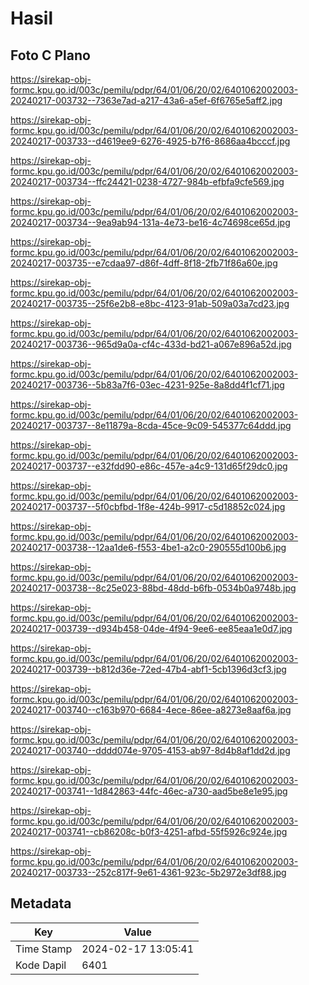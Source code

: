 # Hasil

## Foto C Plano

https://sirekap-obj-formc.kpu.go.id/003c/pemilu/pdpr/64/01/06/20/02/6401062002003-20240217-003732--7363e7ad-a217-43a6-a5ef-6f6765e5aff2.jpg

https://sirekap-obj-formc.kpu.go.id/003c/pemilu/pdpr/64/01/06/20/02/6401062002003-20240217-003733--d4619ee9-6276-4925-b7f6-8686aa4bcccf.jpg

https://sirekap-obj-formc.kpu.go.id/003c/pemilu/pdpr/64/01/06/20/02/6401062002003-20240217-003734--ffc24421-0238-4727-984b-efbfa9cfe569.jpg

https://sirekap-obj-formc.kpu.go.id/003c/pemilu/pdpr/64/01/06/20/02/6401062002003-20240217-003734--9ea9ab94-131a-4e73-be16-4c74698ce65d.jpg

https://sirekap-obj-formc.kpu.go.id/003c/pemilu/pdpr/64/01/06/20/02/6401062002003-20240217-003735--e7cdaa97-d86f-4dff-8f18-2fb71f86a60e.jpg

https://sirekap-obj-formc.kpu.go.id/003c/pemilu/pdpr/64/01/06/20/02/6401062002003-20240217-003735--25f6e2b8-e8bc-4123-91ab-509a03a7cd23.jpg

https://sirekap-obj-formc.kpu.go.id/003c/pemilu/pdpr/64/01/06/20/02/6401062002003-20240217-003736--965d9a0a-cf4c-433d-bd21-a067e896a52d.jpg

https://sirekap-obj-formc.kpu.go.id/003c/pemilu/pdpr/64/01/06/20/02/6401062002003-20240217-003736--5b83a7f6-03ec-4231-925e-8a8dd4f1cf71.jpg

https://sirekap-obj-formc.kpu.go.id/003c/pemilu/pdpr/64/01/06/20/02/6401062002003-20240217-003737--8e11879a-8cda-45ce-9c09-545377c64ddd.jpg

https://sirekap-obj-formc.kpu.go.id/003c/pemilu/pdpr/64/01/06/20/02/6401062002003-20240217-003737--e32fdd90-e86c-457e-a4c9-131d65f29dc0.jpg

https://sirekap-obj-formc.kpu.go.id/003c/pemilu/pdpr/64/01/06/20/02/6401062002003-20240217-003737--5f0cbfbd-1f8e-424b-9917-c5d18852c024.jpg

https://sirekap-obj-formc.kpu.go.id/003c/pemilu/pdpr/64/01/06/20/02/6401062002003-20240217-003738--12aa1de6-f553-4be1-a2c0-290555d100b6.jpg

https://sirekap-obj-formc.kpu.go.id/003c/pemilu/pdpr/64/01/06/20/02/6401062002003-20240217-003738--8c25e023-88bd-48dd-b6fb-0534b0a9748b.jpg

https://sirekap-obj-formc.kpu.go.id/003c/pemilu/pdpr/64/01/06/20/02/6401062002003-20240217-003739--d934b458-04de-4f94-9ee6-ee85eaa1e0d7.jpg

https://sirekap-obj-formc.kpu.go.id/003c/pemilu/pdpr/64/01/06/20/02/6401062002003-20240217-003739--b812d36e-72ed-47b4-abf1-5cb1396d3cf3.jpg

https://sirekap-obj-formc.kpu.go.id/003c/pemilu/pdpr/64/01/06/20/02/6401062002003-20240217-003740--c163b970-6684-4ece-86ee-a8273e8aaf6a.jpg

https://sirekap-obj-formc.kpu.go.id/003c/pemilu/pdpr/64/01/06/20/02/6401062002003-20240217-003740--dddd074e-9705-4153-ab97-8d4b8af1dd2d.jpg

https://sirekap-obj-formc.kpu.go.id/003c/pemilu/pdpr/64/01/06/20/02/6401062002003-20240217-003741--1d842863-44fc-46ec-a730-aad5be8e1e95.jpg

https://sirekap-obj-formc.kpu.go.id/003c/pemilu/pdpr/64/01/06/20/02/6401062002003-20240217-003741--cb86208c-b0f3-4251-afbd-55f5926c924e.jpg

https://sirekap-obj-formc.kpu.go.id/003c/pemilu/pdpr/64/01/06/20/02/6401062002003-20240217-003733--252c817f-9e61-4361-923c-5b2972e3df88.jpg


## Metadata

| Key        | Value               |
| ---------- | ------------------- |
| Time Stamp | 2024-02-17 13:05:41 |
| Kode Dapil | 6401                |



